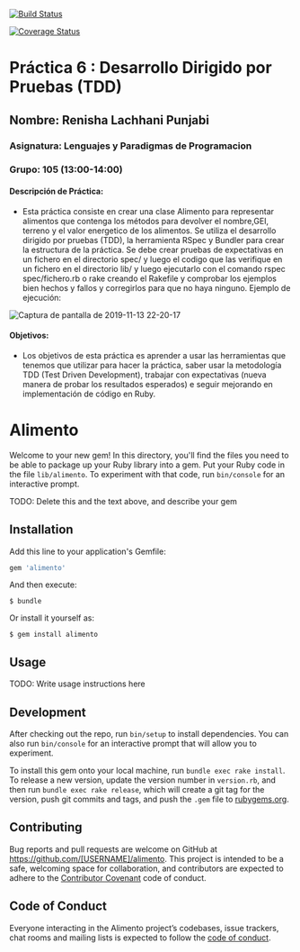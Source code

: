 [![Build Status](https://travis-ci.com/alu0101028026/tdd-alu0101028026.svg?token=yxTK4iFAVJmphJk69G6k&branch=master)](https://travis-ci.com/alu0101028026/tdd-alu0101028026)

[![Coverage Status](https://coveralls.io/repos/github/alu0101028026/tdd-alu0101028026/badge.svg)](https://coveralls.io/github/alu0101028026/tdd-alu0101028026)

# Práctica 6 : Desarrollo Dirigido por Pruebas (TDD)

## Nombre: Renisha Lachhani Punjabi
### Asignatura: Lenguajes y Paradigmas de Programacion
### Grupo: 105 (13:00-14:00)


#### Descripción de Práctica:

- Esta práctica consiste en crear una clase Alimento para representar alimentos que contenga los métodos para devolver el nombre,GEI, terreno y el valor energetico de los alimentos. Se utiliza el desarrollo dirigido por pruebas (TDD), la herramienta RSpec y Bundler para crear la estructura de la práctica. Se debe crear pruebas de expectativas en un fichero en el directorio spec/ y luego el codigo que las verifique en un fichero en el directorio lib/ y luego ejecutarlo con el comando rspec spec/fichero.rb o rake creando el Rakefile y comprobar los ejemplos bien hechos y fallos y corregirlos para que no haya ninguno. Ejemplo de ejecución:

![Captura de pantalla de 2019-11-13 22-20-17](https://user-images.githubusercontent.com/43814161/68809461-e1520800-0663-11ea-971b-d9f847ce24fc.png)


#### Objetivos: 

- Los objetivos de esta práctica es aprender a usar las herramientas que tenemos que utilizar para hacer la práctica, saber usar la metodología TDD (Test Driven Development), trabajar con expectativas (nueva manera de probar los resultados esperados) e seguir mejorando en implementación de código en Ruby.



# Alimento

Welcome to your new gem! In this directory, you'll find the files you need to be able to package up your Ruby library into a gem. Put your Ruby code in the file `lib/alimento`. To experiment with that code, run `bin/console` for an interactive prompt.

TODO: Delete this and the text above, and describe your gem

## Installation

Add this line to your application's Gemfile:

```ruby
gem 'alimento'
```

And then execute:

    $ bundle

Or install it yourself as:

    $ gem install alimento

## Usage

TODO: Write usage instructions here

## Development

After checking out the repo, run `bin/setup` to install dependencies. You can also run `bin/console` for an interactive prompt that will allow you to experiment.

To install this gem onto your local machine, run `bundle exec rake install`. To release a new version, update the version number in `version.rb`, and then run `bundle exec rake release`, which will create a git tag for the version, push git commits and tags, and push the `.gem` file to [rubygems.org](https://rubygems.org).

## Contributing

Bug reports and pull requests are welcome on GitHub at https://github.com/[USERNAME]/alimento. This project is intended to be a safe, welcoming space for collaboration, and contributors are expected to adhere to the [Contributor Covenant](http://contributor-covenant.org) code of conduct.

## Code of Conduct

Everyone interacting in the Alimento project’s codebases, issue trackers, chat rooms and mailing lists is expected to follow the [code of conduct](https://github.com/[USERNAME]/alimento/blob/master/CODE_OF_CONDUCT.md).
